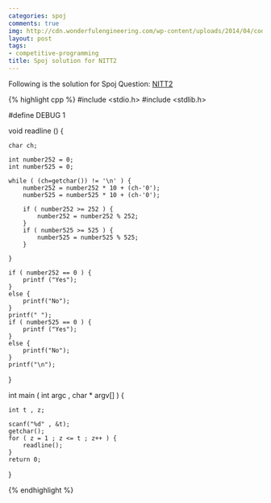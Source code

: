 ```yaml
---
categories: spoj
comments: true
img: http://cdn.wonderfulengineering.com/wp-content/uploads/2014/04/code-wallpaper-6.png
layout: post
tags:
- competitive-programming
title: Spoj solution for NITT2
---
```


Following is the solution for Spoj Question: [NITT2](http://www.spoj.com/problems/NITT2/)

{% highlight cpp %}
#include <stdio.h>
#include <stdlib.h>

#define DEBUG 1

void readline () {

	char ch;

	int number252 = 0;
	int number525 = 0;

	while ( (ch=getchar()) != '\n' ) {
		number252 = number252 * 10 + (ch-'0');
		number525 = number525 * 10 + (ch-'0');

		if ( number252 >= 252 ) {
			number252 = number252 % 252;
		}
		if ( number525 >= 525 ) {
			number525 = number525 % 525;
		}

	}

	if ( number252 == 0 ) {
		printf ("Yes");
	}
	else {
		printf("No");
	}
	printf(" ");
	if ( number525 == 0 ) {
		printf ("Yes");
	}
	else {
		printf("No");
	}
	printf("\n");
}

int main ( int argc , char * argv[] ) {

	int t , z;

	scanf("%d" , &t);
	getchar();
	for ( z = 1 ; z <= t ; z++ ) {
		readline();
	}
	return 0;
}

{% endhighlight %}